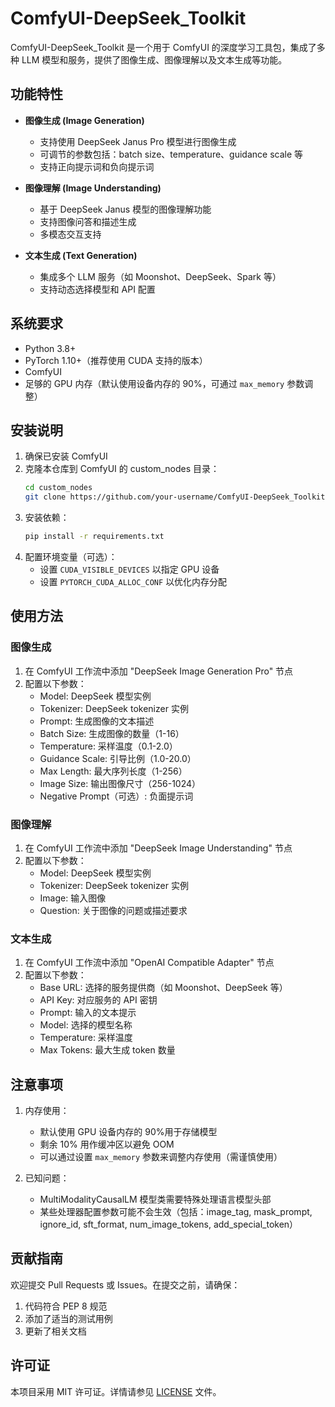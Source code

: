 # ComfyUI-DeepSeek_Toolkit

ComfyUI-DeepSeek_Toolkit 是一个用于 ComfyUI 的深度学习工具包，集成了多种 LLM 模型和服务，提供了图像生成、图像理解以及文本生成等功能。

## 功能特性

- **图像生成 (Image Generation)**
  - 支持使用 DeepSeek Janus Pro 模型进行图像生成
  - 可调节的参数包括：batch size、temperature、guidance scale 等
  - 支持正向提示词和负向提示词
 

- **图像理解 (Image Understanding)**
  - 基于 DeepSeek Janus 模型的图像理解功能
  - 支持图像问答和描述生成
  - 多模态交互支持

- **文本生成 (Text Generation)**
  - 集成多个 LLM 服务（如 Moonshot、DeepSeek、Spark 等）
  - 支持动态选择模型和 API 配置

## 系统要求

- Python 3.8+
- PyTorch 1.10+（推荐使用 CUDA 支持的版本）
- ComfyUI
- 足够的 GPU 内存（默认使用设备内存的 90%，可通过 `max_memory` 参数调整）

## 安装说明

1. 确保已安装 ComfyUI
2. 克隆本仓库到 ComfyUI 的 custom_nodes 目录：
   ```bash
   cd custom_nodes
   git clone https://github.com/your-username/ComfyUI-DeepSeek_Toolkit.git
   ```
3. 安装依赖：
   ```bash
   pip install -r requirements.txt
   ```
4. 配置环境变量（可选）：
   - 设置 `CUDA_VISIBLE_DEVICES` 以指定 GPU 设备
   - 设置 `PYTORCH_CUDA_ALLOC_CONF` 以优化内存分配

## 使用方法

### 图像生成

1. 在 ComfyUI 工作流中添加 "DeepSeek Image Generation Pro" 节点
2. 配置以下参数：
   - Model: DeepSeek 模型实例
   - Tokenizer: DeepSeek tokenizer 实例
   - Prompt: 生成图像的文本描述
   - Batch Size: 生成图像的数量（1-16）
   - Temperature: 采样温度（0.1-2.0）
   - Guidance Scale: 引导比例（1.0-20.0）
   - Max Length: 最大序列长度（1-256）
   - Image Size: 输出图像尺寸（256-1024）
   - Negative Prompt（可选）: 负面提示词

### 图像理解

1. 在 ComfyUI 工作流中添加 "DeepSeek Image Understanding" 节点
2. 配置以下参数：
   - Model: DeepSeek 模型实例
   - Tokenizer: DeepSeek tokenizer 实例
   - Image: 输入图像
   - Question: 关于图像的问题或描述要求

### 文本生成

1. 在 ComfyUI 工作流中添加 "OpenAI Compatible Adapter" 节点
2. 配置以下参数：
   - Base URL: 选择的服务提供商（如 Moonshot、DeepSeek 等）
   - API Key: 对应服务的 API 密钥
   - Prompt: 输入的文本提示
   - Model: 选择的模型名称
   - Temperature: 采样温度
   - Max Tokens: 最大生成 token 数量

## 注意事项

1. 内存使用：
   - 默认使用 GPU 设备内存的 90%用于存储模型
   - 剩余 10% 用作缓冲区以避免 OOM
   - 可以通过设置 `max_memory` 参数来调整内存使用（需谨慎使用）

2. 已知问题：
   - MultiModalityCausalLM 模型类需要特殊处理语言模型头部
   - 某些处理器配置参数可能不会生效（包括：image_tag, mask_prompt, ignore_id, sft_format, num_image_tokens, add_special_token）

## 贡献指南

欢迎提交 Pull Requests 或 Issues。在提交之前，请确保：

1. 代码符合 PEP 8 规范
2. 添加了适当的测试用例
3. 更新了相关文档

## 许可证

本项目采用 MIT 许可证。详情请参见 [LICENSE](LICENSE) 文件。
